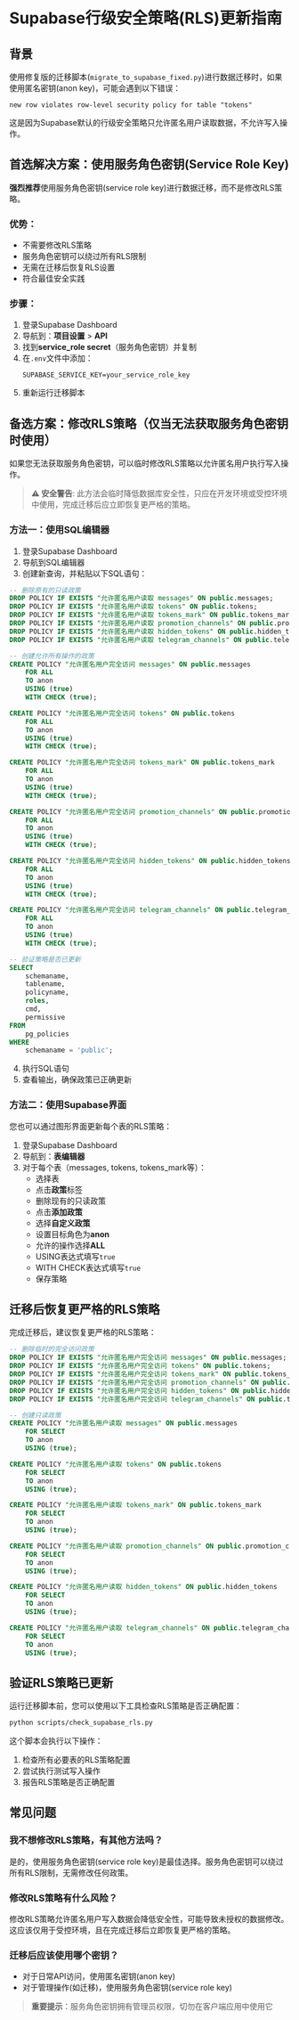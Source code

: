 # Supabase行级安全策略(RLS)更新指南

## 背景

使用修复版的迁移脚本(`migrate_to_supabase_fixed.py`)进行数据迁移时，如果使用匿名密钥(anon key)，可能会遇到以下错误：

```
new row violates row-level security policy for table "tokens"
```

这是因为Supabase默认的行级安全策略只允许匿名用户读取数据，不允许写入操作。

## 首选解决方案：使用服务角色密钥(Service Role Key)

**强烈推荐**使用服务角色密钥(service role key)进行数据迁移，而不是修改RLS策略。

### 优势：
- 不需要修改RLS策略
- 服务角色密钥可以绕过所有RLS限制
- 无需在迁移后恢复RLS设置
- 符合最佳安全实践

### 步骤：
1. 登录Supabase Dashboard
2. 导航到：**项目设置** > **API**
3. 找到**service_role secret**（服务角色密钥）并复制
4. 在`.env`文件中添加：
   ```
   SUPABASE_SERVICE_KEY=your_service_role_key
   ```
5. 重新运行迁移脚本

## 备选方案：修改RLS策略（仅当无法获取服务角色密钥时使用）

如果您无法获取服务角色密钥，可以临时修改RLS策略以允许匿名用户执行写入操作。

> **⚠️ 安全警告**: 此方法会临时降低数据库安全性，只应在开发环境或受控环境中使用，完成迁移后应立即恢复更严格的策略。

### 方法一：使用SQL编辑器

1. 登录Supabase Dashboard
2. 导航到SQL编辑器
3. 创建新查询，并粘贴以下SQL语句：

```sql
-- 删除原有的只读政策
DROP POLICY IF EXISTS "允许匿名用户读取 messages" ON public.messages;
DROP POLICY IF EXISTS "允许匿名用户读取 tokens" ON public.tokens;
DROP POLICY IF EXISTS "允许匿名用户读取 tokens_mark" ON public.tokens_mark;
DROP POLICY IF EXISTS "允许匿名用户读取 promotion_channels" ON public.promotion_channels;
DROP POLICY IF EXISTS "允许匿名用户读取 hidden_tokens" ON public.hidden_tokens;
DROP POLICY IF EXISTS "允许匿名用户读取 telegram_channels" ON public.telegram_channels;

-- 创建允许所有操作的政策
CREATE POLICY "允许匿名用户完全访问 messages" ON public.messages
    FOR ALL
    TO anon
    USING (true)
    WITH CHECK (true);

CREATE POLICY "允许匿名用户完全访问 tokens" ON public.tokens
    FOR ALL
    TO anon
    USING (true)
    WITH CHECK (true);

CREATE POLICY "允许匿名用户完全访问 tokens_mark" ON public.tokens_mark
    FOR ALL
    TO anon
    USING (true)
    WITH CHECK (true);

CREATE POLICY "允许匿名用户完全访问 promotion_channels" ON public.promotion_channels
    FOR ALL
    TO anon
    USING (true)
    WITH CHECK (true);

CREATE POLICY "允许匿名用户完全访问 hidden_tokens" ON public.hidden_tokens
    FOR ALL
    TO anon
    USING (true)
    WITH CHECK (true);

CREATE POLICY "允许匿名用户完全访问 telegram_channels" ON public.telegram_channels
    FOR ALL
    TO anon
    USING (true)
    WITH CHECK (true);

-- 验证策略是否已更新
SELECT
    schemaname,
    tablename,
    policyname,
    roles,
    cmd,
    permissive
FROM
    pg_policies
WHERE
    schemaname = 'public';
```

4. 执行SQL语句
5. 查看输出，确保政策已正确更新

### 方法二：使用Supabase界面

您也可以通过图形界面更新每个表的RLS策略：

1. 登录Supabase Dashboard
2. 导航到：**表编辑器**
3. 对于每个表（messages, tokens, tokens_mark等）：
   - 选择表
   - 点击**政策**标签
   - 删除现有的只读政策
   - 点击**添加政策**
   - 选择**自定义政策**
   - 设置目标角色为**anon**
   - 允许的操作选择**ALL**
   - USING表达式填写`true`
   - WITH CHECK表达式填写`true`
   - 保存策略

## 迁移后恢复更严格的RLS策略

完成迁移后，建议恢复更严格的RLS策略：

```sql
-- 删除临时的完全访问政策
DROP POLICY IF EXISTS "允许匿名用户完全访问 messages" ON public.messages;
DROP POLICY IF EXISTS "允许匿名用户完全访问 tokens" ON public.tokens;
DROP POLICY IF EXISTS "允许匿名用户完全访问 tokens_mark" ON public.tokens_mark;
DROP POLICY IF EXISTS "允许匿名用户完全访问 promotion_channels" ON public.promotion_channels;
DROP POLICY IF EXISTS "允许匿名用户完全访问 hidden_tokens" ON public.hidden_tokens;
DROP POLICY IF EXISTS "允许匿名用户完全访问 telegram_channels" ON public.telegram_channels;

-- 创建只读政策
CREATE POLICY "允许匿名用户读取 messages" ON public.messages
    FOR SELECT
    TO anon
    USING (true);

CREATE POLICY "允许匿名用户读取 tokens" ON public.tokens
    FOR SELECT
    TO anon
    USING (true);

CREATE POLICY "允许匿名用户读取 tokens_mark" ON public.tokens_mark
    FOR SELECT
    TO anon
    USING (true);

CREATE POLICY "允许匿名用户读取 promotion_channels" ON public.promotion_channels
    FOR SELECT
    TO anon
    USING (true);

CREATE POLICY "允许匿名用户读取 hidden_tokens" ON public.hidden_tokens
    FOR SELECT
    TO anon
    USING (true);

CREATE POLICY "允许匿名用户读取 telegram_channels" ON public.telegram_channels
    FOR SELECT
    TO anon
    USING (true);
```

## 验证RLS策略已更新

运行迁移脚本前，您可以使用以下工具检查RLS策略是否正确配置：

```bash
python scripts/check_supabase_rls.py
```

这个脚本会执行以下操作：
1. 检查所有必要表的RLS策略配置
2. 尝试执行测试写入操作
3. 报告RLS策略是否正确配置

## 常见问题

### 我不想修改RLS策略，有其他方法吗？

是的，使用服务角色密钥(service role key)是最佳选择。服务角色密钥可以绕过所有RLS限制，无需修改任何政策。

### 修改RLS策略有什么风险？

修改RLS策略允许匿名用户写入数据会降低安全性，可能导致未授权的数据修改。这应该仅用于受控环境，且在完成迁移后立即恢复更严格的策略。

### 迁移后应该使用哪个密钥？

- 对于日常API访问，使用匿名密钥(anon key)
- 对于管理操作(如迁移)，使用服务角色密钥(service role key)

> **重要提示**：服务角色密钥拥有管理员权限，切勿在客户端应用中使用它 